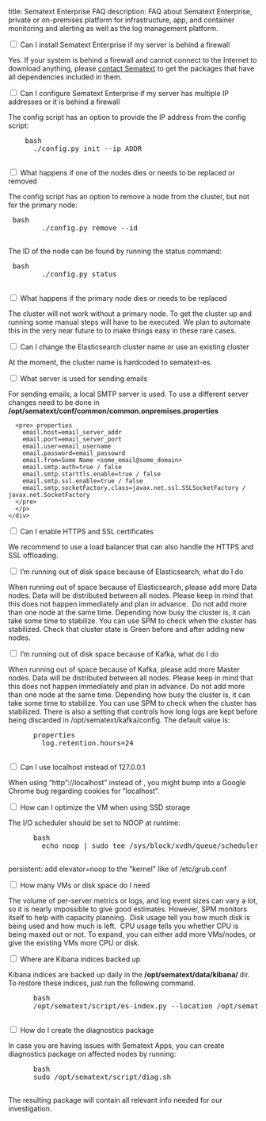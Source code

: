 title: Sematext Enterprise FAQ
description: FAQ about Sematext Enterprise, private or on-premises platform for infrastructure, app, and container monitoring and alerting as well as the log management platform.

<div class="accordion">
  <div class="option">
    <input type="checkbox" id="toggle1" class="toggle" />
    <label class="title" for="toggle1">
      Can I install Sematext Enterprise if my server is behind a firewall
    </label>
    <div class="content">
      <p>Yes. If your system is behind a firewall and cannot connect to the
      Internet to download anything, please <a href="https://sematext.com/contact/">contact Sematext</a> to get the packages that have
      all dependencies included in
      them.</p>
    </div>
  </div>
  <div class="option">
    <input type="checkbox" id="toggle2" class="toggle" />
    <label class="title" for="toggle2">Can I configure Sematext Enterprise if my server has multiple IP addresses or it is behind a firewall
    </label>
    <div class="content">
      <p>The config script has an option to provide the IP address from the config script:
    <pre>
    bash
      ./config.py init --ip ADDR
    </pre>
    </p>
    </div>
  </div>
  <div class="option">
    <input type="checkbox" id="toggle3" class="toggle" />
    <label class="title" for="toggle3">
      What happens if one of the nodes dies or needs to be replaced or removed
    </label>
    <div class="content">
      <p>
      The config script has an option to remove a node from the cluster, but
      not for the primary node: </p>
      <pre> bash
        ./config.py remove --id <node_id>
      </pre>
    <p>  The ID of the node can be found by running the status command: </p>
      <pre> bash
        ./config.py status 
      </pre>
      </p>
    </div>
  </div>
  <div class="option">
    <input type="checkbox" id="toggle4" class="toggle" />
    <label class="title" for="toggle4">
      What happens if the primary node dies or needs to be replaced
    </label>
    <div class="content">
      <p>
      The cluster will not work without a primary node. To get the cluster up
      and running some manual steps will have to be executed. We plan to
      automate this in the very near future to to make things easy in these
      rare
      cases.
      </p>
    </div>
  </div>
  <div class="option">
    <input type="checkbox" id="toggle5" class="toggle" />
    <label class="title" for="toggle5">
      Can I change the Elasticsearch cluster name or use an existing cluster
    </label>
    <div class="content">
      <p>
      At the moment, the cluster name is hardcoded to sematext-es.
      </p>
    </div>
  </div>
  <div class="option">
    <input type="checkbox" id="toggle6" class="toggle" />
    <label class="title" for="toggle6">
      What server is used for sending emails
    </label>
    <div class="content">
      <p>
      For sending emails, a local SMTP server is used. To use a different
      server changes need to be done in
      <strong>/opt/sematext/conf/common/common.onpremises.properties</strong>

      <pre> properties
        email.host=email_server_addr
        email.port=email_server_port
        email.user=email_username
        email.password=email_passowrd
        email.from=Some Name <some_email@some_domain>
        email.smtp.auth=true / false
        email.smtp.starttls.enable=true / false
        email.smtp.ssl.enable=true / false
        email.smtp.socketFactory.class=javax.net.ssl.SSLSocketFactory / javax.net.SocketFactory
      </pre>
      </p>
    </div>
  </div>
  <div class="option">
    <input type="checkbox" id="toggle7" class="toggle" />
    <label class="title" for="toggle7">
      Can I enable HTTPS and SSL certificates
    </label>
    <div class="content">
      <p>
      We recommend to use a load balancer that can also handle the HTTPS and SSL offloading.
      </p>
    </div>
  </div>
  <div class="option">
    <input type="checkbox" id="toggle8" class="toggle" />
    <label class="title" for="toggle8">
      I’m running out of disk space because of Elasticsearch, what do I do
    </label>
    <div class="content">
      <p>
      When running out of space because of Elasticsearch, please add more Data
      nodes. Data will be distributed between all nodes. Please keep in mind
      that this does not happen immediately and plan in advance.  Do not add
      more than one node at the same time. Depending how busy the cluster is,
      it can take some time to stabilize. You can use SPM to check when the
      cluster has stabilized. Check that cluster state is Green before and
      after adding new nodes.
      </p>
    </div>
  </div>
  <div class="option">
    <input type="checkbox" id="toggle9" class="toggle" />
    <label class="title" for="toggle9">
      I’m running out of disk space because of Kafka, what do I do
    </label>
    <div class="content">
      <p>
      When running out of space because of Kafka, please add more Master
      nodes. Data will be distributed between all nodes. Please keep in mind
      that this does not happen immediately and plan in advance. Do not add
      more than one node at the same time. Depending how busy the cluster is,
      it can take some time to stabilize. You can use SPM to check when the
      cluster has stabilized. There is also a setting that controls how long
      logs are kept before being discarded in /opt/sematext/kafka/config. The
      default value is:
      <pre>
      properties
        log.retention.hours=24
      </pre>
      </p>
    </div>
  </div>
  <div class="option">
    <input type="checkbox" id="toggle10" class="toggle" />
    <label class="title" for="toggle10">
      Can I use localhost instead of 127.0.0.1
    </label>
    <div class="content">
      <p>
      When using “http”://localhost” instead of <http://127.0.0.1>, you might
      bump into a Google Chrome bug regarding cookies for “localhost”.
      </p>
    </div>
  </div>
  <div class="option">
    <input type="checkbox" id="toggle11" class="toggle" />
    <label class="title" for="toggle11">
      How can I optimize the VM when using SSD storage
    </label>
    <div class="content">
      <p>
      The I/O scheduler should be set to NOOP at runtime:
      <pre>
      bash
        echo noop | sudo tee /sys/block/xvdh/queue/scheduler (xvdh is the SSD drive)
      </pre>
      persistent: add elevator=noop to the "kernel" like of /etc/grub.conf
      </p>
    </div>
  </div>
  <div class="option">
    <input type="checkbox" id="toggle12" class="toggle" />
    <label class="title" for="toggle12">
      How many VMs or disk space do I need
    </label>
    <div class="content">
      <p>
      The volume of per-server metrics or logs, and log event sizes can vary a
      lot, so it is nearly impossible to give good estimates. However, SPM
      monitors itself to help with capacity planning.  Disk usage tell you how
      much disk is being used and how much is left.  CPU usage tells you
      whether CPU is being maxed out or not. To expand, you can either add
      more VMs/nodes, or give the existing VMs more CPU or disk.
      </p>
    </div>
  </div>
  <div class="option">
    <input type="checkbox" id="toggle13" class="toggle" />
    <label class="title" for="toggle13">
      Where are Kibana indices backed up
    </label>
    <div class="content">
      <p>
      Kibana indices are backed up daily in
      the <strong>/opt/sematext/data/kibana/<DATE\> </strong> dir.
      To restore these indices, just run the following
      command.
      <pre>
      bash
      /opt/sematext/script/es-index.py --location /opt/sematext/data/kibana/<DATE> restore
      </pre>
      </p>
    </div>
  </div>
  <div class="option">
    <input type="checkbox" id="toggle14" class="toggle" />
    <label class="title" for="toggle14">
      How do I create the diagnostics package
    </label>
    <div class="content">
      <p>In case you are having issues with Sematext Apps, you can create diagnostics package on affected nodes by running: </p>
      <pre>
      bash
      sudo /opt/sematext/script/diag.sh
      </pre>
      <p>
      The resulting package will contain all relevant info needed for our investigation.
      </p>
    </div>
  </div>
</div>



